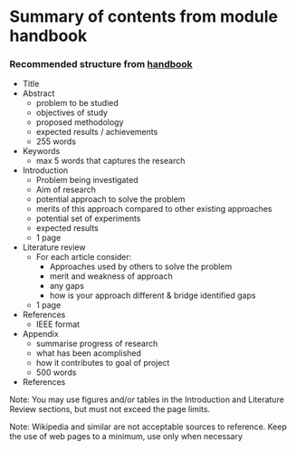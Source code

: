 # Summary of contents from module handbook

### Recommended structure from [handbook](https://canvas.qub.ac.uk/courses/11374/files/1128461?module_item_id=415434)
* Title
* Abstract
  * problem to be studied
  * objectives of study
  * proposed methodology
  * expected results / achievements
  * 255 words
* Keywords
  * max 5 words that captures the research
* Introduction
  * Problem being investigated
  * Aim of research
  * potential approach to solve the problem
  * merits of this approach compared to other existing approaches
  * potential set of experiments
  * expected results
  * 1 page
* Literature review
  * For each article consider: 
    * Approaches used by others to solve the problem
    * merit and weakness of approach
    * any gaps
    * how is your approach different & bridge identified gaps
  * 1 page
* References
  * IEEE format
* Appendix
  * summarise progress of research
  * what has been acomplished
  * how it contributes to goal of project
  * 500 words
* References

Note: You may use figures and/or tables in the Introduction and Literature Review sections, but must not exceed the page limits.

Note: Wikipedia and similar are not acceptable sources to reference. Keep the use of
web pages to a minimum, use only when necessary

